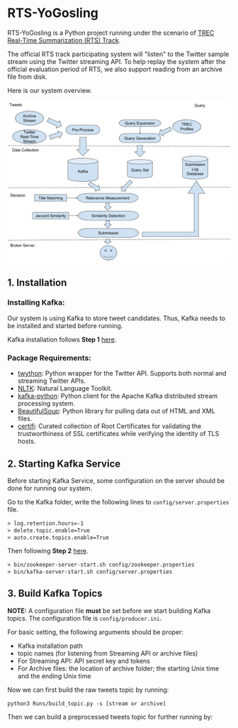 # RTS-YoGosling

RTS-YoGosling is a Python project running under the scenario of [TREC Real-Time Summarization (RTS) Track](http://trecrts.github.io/).

The official RTS track participating system will "listen" to the Twitter sample stream using the Twitter streaming API. To help replay the system after the official evaluation period of RTS, we also support reading from an 
archive file from disk. 

Here is our system overview.

![Overview](overview.jpg)


## 1. Installation
### Installing Kafka:
Our system is using Kafka to store tweet candidates. Thus, Kafka needs to be installed and started before running.

Kafka installation follows **Step 1** [here](https://kafka.apache.org/quickstart). 
### Package Requirements:
* [twython](https://twython.readthedocs.io/en/latest/): Python wrapper for the Twitter API. Supports both normal and streaming Twitter APIs.
* [NLTK](https://www.nltk.org/): Natural Language Toolkit.
* [kafka-python](https://github.com/dpkp/kafka-python): Python client for the Apache Kafka distributed stream processing system.
* [BeautifulSoup](https://www.crummy.com/software/BeautifulSoup/bs4/doc/): Python library for pulling data out of HTML and XML files.
* [certifi](https://github.com/certifi/python-certifi): Curated collection of Root Certificates for validating the trustworthiness of SSL certificates while verifying the identity of TLS hosts.

## 2. Starting Kafka Service

Before starting Kafka Service, some configuration on the server should be done for running our system.

Go to the Kafka folder, write the following lines to ```config/server.properties``` file.

```commandline
> log.retention.hours=-1
> delete.topic.enable=True 
> auto.create.topics.enable=True
```

Then following **Step 2** [here](https://kafka.apache.org/quickstart). 
```buildoutcfg
> bin/zookeeper-server-start.sh config/zookeeper.properties
> bin/kafka-server-start.sh config/server.properties
```

## 3. Build Kafka Topics

**NOTE:** A configuration file **must** be set before we start building Kafka topics.
The configuration file is ```config/producer.ini```. 

For basic setting, the following arguments should be proper:
* Kafka installation path
* topic names (for listening from Streaming API or archive files)
* For Streaming API: API secret key and tokens
* For Archive files: the location of archive folder; the starting Unix time and the ending Unix time

Now we can first build the raw tweets topic by running:
```commandline
python3 Runs/build_topic.py -s [stream or archive]
```
Then we can build a preprocessed tweets topic for further running by:
```commandline

```

[//]: # (System Overview Google Doc:)
[//]: # (https://docs.google.com/drawings/d/1cXnlvX4cQSX1yVulzVuHZX2xMGL_-y7AcHn7Ye9_uSI/edit?usp=sharing)

[//]: # (Kafka Documentation Google Doc:)
[//]: # (https://docs.google.com/document/d/1s4U9_PnZavxH_ryUaRa71rIB0OY6ixkkDpqPENsegIc/edit?usp=sharing)
